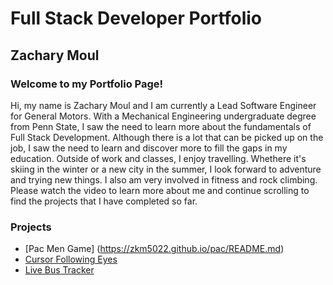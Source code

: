 # Full Stack Developer Portfolio
## Zachary Moul 
### Welcome to my Portfolio Page!
Hi, my name is Zachary Moul and I am currently a Lead Software Engineer for General Motors.  With a Mechanical Engineering undergraduate degree from Penn State, I saw the need to learn more about the fundamentals of Full Stack Development.  Although there is a lot that can be picked up on the job, I saw the need to learn and discover more to fill the gaps in my education.  Outside of work and classes, I enjoy travelling.  Whethere it's skiing in the winter or a new city in the summer, I look forward to adventure and trying new things.  I also am very involved in fitness and rock climbing.  Please watch the video to learn more about me and continue scrolling to find the projects that I have completed so far. 

### Projects
- [Pac Men Game] (https://zkm5022.github.io/pac/README.md)
- <a href="https://zkm5022.github.io/eyes/README.md"> Cursor Following Eyes</a>
- <a href="https://zkm5022.github.io/bus/README.md"> Live Bus Tracker</a>
